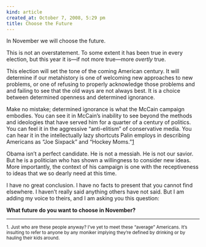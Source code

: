 ```yaml
---
kind: article
created_at: October 7, 2008, 5:29 pm
title: Choose the Future
---
```


<div><p>In November we will choose the future.</p>
<p>This is not an overstatement. To some extent it has been true in every election, but this year it is&#8212;if not more true&#8212;more <em>overtly</em> true.</p>
<p>This election will set the tone of the coming American century. It will determine if our metahistory is one of welcoming new approaches to new problems, or one of refusing to properly acknowledge those problems and and failing to see that the old ways are not always best. It is a choice between determined openness and determined ignorance.</p>
<p>Make no mistake; determined ignorance is what the McCain campaign embodies. You can see it in McCain&#8217;s inability to see beyond the methods and ideologies that have served him for a quarter of a century of politics. You can feel it in the aggressive &#8220;anti-elitism&#8221; of conservative media. You can hear it in the intellectually lazy shortcuts Palin employs in describing Americans as &#8220;Joe Sixpack&#8221; and &#8220;Hockey Moms.&#8221;<a href="#one">1</a></p>
<p>Obama isn&#8217;t a perfect candidate. He is not a messiah. He is not our savior. But he is a politician who has shown a willingness to consider new ideas. More importantly, the context of his campaign is one with the receptiveness to ideas that we so dearly need at this time.</p>
<p>I have no great conclusion. I have no facts to present that you cannot find elsewhere. I haven&#8217;t really said anything others have not said. But I am adding my voice to theirs, and I am asking you this question:</p>
<p><strong>What future do you want to choose in November?</strong></p>
<hr /><p><a name="one"></a><small>1. Just who are these people anyway? I&#8217;ve yet to meet these &#8220;average&#8221; Americans. It&#8217;s insulting to refer to anyone by any moniker implying they&#8217;re defined by drinking or by hauling their kids around.</small></p></div>